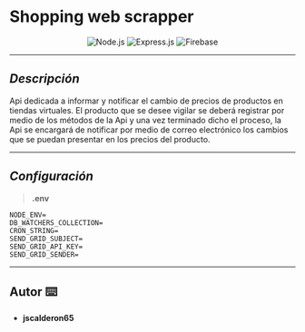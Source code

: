 # Shopping web scrapper

<div style="text-align:center;">

![Node.js](https://img.shields.io/badge/-Node.js-333333?style=flat&logo=node.js)
![Express.js](https://img.shields.io/badge/-Express.js-333333?style=flat&logo=express)
![Firebase](https://img.shields.io/badge/-Firebase-333333?style=flat&logo=firebase)

</div>

<hr/>

## _Descripción_
<p>
Api dedicada a informar y notificar el cambio de precios de productos en tiendas virtuales.
El producto que se desee vigilar se deberá registrar por medio de los métodos de la Api y una vez terminado dicho el proceso, la Api se encargará de notificar por medio de correo electrónico los cambios que se puedan presentar en los precios del producto.
</p>

<hr/>

## _Configuración_
> **.env**
``` 
NODE_ENV=
DB_WATCHERS_COLLECTION=
CRON_STRING=
SEND_GRID_SUBJECT=
SEND_GRID_API_KEY=
SEND_GRID_SENDER=
```

<hr/>

## Autor ⌨️
- **jscalderon65**